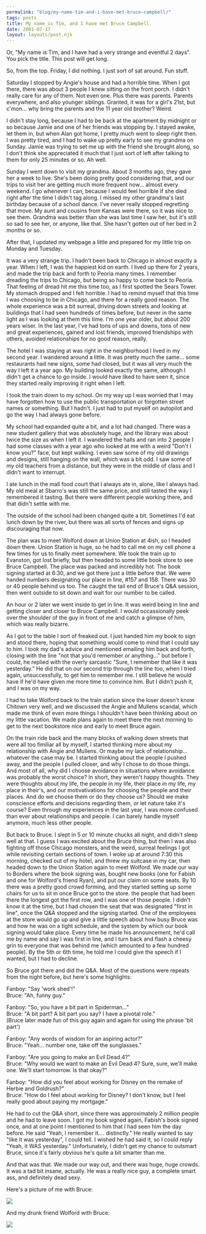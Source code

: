 ```yaml
---
permalink: "blog/my-name-tim-and-i-have-met-bruce-campbell/"
tags: posts
title: My name is Tim, and I have met Bruce Campbell.
date: 2001-07-17
layout: layouts/post.njk
---
```


Or, "My name is Tim, and I have had a very strange and eventful 2 days". You pick the title. This post will get long.

So, from the top. Friday, I did nothing. I just sort of sat around. Fun stuff. 

Saturday I stopped by Angie's house and had a horrible time. When I got there, there was about 3 people I knew sitting on the front porch. I didn't really care for any of them. Not even one. Plus there was parents. Parents everywhere, and also younger siblings. Granted, it was for a girl's 21st, but c'mon... why bring the parents and the 11 year old brother? Weird. 

I didn't stay long, because I had to be back at the apartment by midnight or so because Jamie and one of her friends was stopping by. I stayed awake, let them in, but when Alan got home, I pretty much went to sleep right then. I was pretty tired, and I had to wake up pretty early to see my grandma on Sunday. Jamie was trying to set me up with the friend she brought along, so I don't think she appreciated it much that I just sort of left after talking to them for only 25 minutes or so. Ah well.

Sunday I went down to visit my grandma. About 3 months ago, they gave her a week to live. She's been doing pretty good considering that, and our trips to visit her are getting much more frequent now... almost every weekend. I go whenever I can, because I would feel horrible if she died right after the time I didn't tag along. I missed my other grandma's last birthday because of a school dance. I've never really stopped regretting that move. My aunt and cousins from Kansas were there, so it was nice to see them. Grandma was better than she was last time I saw her, but it's still so sad to see her, or anyone, like that. She hasn't gotten out of her bed in 2 months or so. 

After that, I updated my webpage a little and prepared for my little trip on Monday and Tuesday.

It was a very strange trip. I hadn't been back to Chicago in almost exactly a year. When I left, I was the happiest kid on earth. I lived up there for 2 years, and made the trip back and forth to Peoria many times. I remember dreading the trips to Chicago, but being so happy to come back to Peoria. That feeling of dread hit me this time too, as I first spotted the Sears Tower. My stomach dropped and I felt horrible. I had to remind myself that this time I was choosing to be in Chicago, and there for a really good reason. The whole experience was a bit surreal, driving down streets and looking at buildings that I had seen hundreds of times before, but never in the same light as I was looking at them this time. I'm one year older, but about 200 years wiser. In the last year, I've had tons of ups and downs, tons of new and great experiences, gained and lost friends, improved friendships with others, avoided relationships for no good reason, really. 

The hotel I was staying at was right in the neighborhood I lived in my second year. I wandered around a little. It was pretty much the same... some restaurants had new signs, some had closed, but it was all very much the way I left it a year ago. My building looked exactly the same, although I didn't get a chance to go inside. I would have liked to have seen it, since they started really improving it right when I left. 

I took the train down to my school. On my way up I was worried that I may have forgotten how to use the public transportation or forgotten street names or something. But I hadn't. I just had to put myself on autopilot and go the way I had always gone before. 

My school had expanded quite a bit, and a lot had changed. There was a new student gallery that was absolutely huge, and the library was about twice the size as when I left it. I wandered the halls and ran into 2 people I had some classes with a year ago who looked at me with a weird "Don't I know you?" face, but kept walking. I even saw some of my old drawings and designs, still hanging on the wall, which was a bit odd. I saw some of my old teachers from a distance, but they were in the middle of class and I didn't want to interrupt. 

I ate lunch in the mall food court that I always ate in, alone, like I always had. My old meal at Sbarro's was still the same price, and still tasted the way I remembered it tasting. But there were different people working there, and that didn't settle with me. 

The outside of the school had been changed quite a bit. Sometimes I'd eat lunch down by the river, but there was all sorts of fences and signs up discouraging that now. 

The plan was to meet Wolford down at Union Station at 4ish, so I headed down there. Union Station is huge, so he had to call me on my cell phone a few times for us to finally meet somewhere. We took the train up to Evanston, got lost briefly, but then headed to some little book store to see Bruce Campbell. The place was packed and incredibly hot. The book signing started at 6:30, and we got there just a little before that. We were handed numbers designating our place in line, #157 and 158. There was 30 or 40 people behind us too. The caught the tail end of Bruce's Q&A session, then went outside to sit down and wait for our number to be called. 

An hour or 2 later we went inside to get in line. It was weird being in line and getting closer and closer to Bruce Campbell. I would occassionally peek over the shoulder of the guy in front of me and catch a glimpse of him, which was really bizarre. 

As I got to the table I sort of freaked out. I just handed him my book to sign and stood there, hoping that something would come to mind that I could say to him. I took my dad's advice and mentioned emailing him back and forth, closing with the line "not that you'd remember or anything..." but before I could, he replied with the overly sarcastic "Sure, I remember that like it was yesterday." He did that on our second trip through the line too, when I tried again, unsuccessfully, to get him to remember me. I still believe he would have if he'd have given me more time to convince him. But I didn't push it, and I was on my way.

I had to take Wolford back to the train station since the loser doesn't know Chitown very well, and we discussed the Angie and Mullens scandal, which made me think of even more things I shouldn't have been thinking about on my little vacation. We made plans again to meet there the next morning to get to the next bookstore nice and early to meet Bruce again. 

On the train ride back and the many blocks of walking down streets that were all too fimiliar all by myself, I started thinking more about my relationship with Angie and Mullens. Or maybe my lack of relationship... whatever the case may be. I started thinking about the people I pushed away, and the people I pulled closer, and why I chose to do those things. And most of all, why did I choose avoidance in situations where avoidance was probably the worst choice? In short, they weren't happy thoughts. They were thoughts about my life, the people in my life, their place in my life, my place in their's, and our motivativations for choosing the people and their places. And do we choose them or do they choose us? Should we make conscience efforts and decisions regarding them, or let nature take it's course? Even through my experiences in the last year, I was more confused than ever about relationships and people. I can barely handle myself anymore, much less other people.

But back to Bruce. I slept in 5 or 10 minute chucks all night, and didn't sleep well at that. I guess I was excited about the Bruce thing, but then I was also fighting off those Chicago monsters, and the weird, surreal feelings I got while revisiting certain sections of town. I woke up at around 7:30 this morning, checked out of my hotel, and threw my suitcase in my car, then headed down to the Union Station again to meet Wolford. We made our way to Borders where the book signing was, bought new books (one for Fabish and one for Wolford's friend Ryan), and put our claim on some seats. By 10 there was a pretty good crowd forming, and they started setting up some chairs for us to sit in once Bruce got to the store. the people that had been there the longest got the first row, and I was one of those people. I didn't know it at the time, but I had chosen the seat that was designated "first in line", once the Q&A stopped and the signing started. One of the employees at the store would go up and give a little speech about how busy Bruce was and how he was on a tight schedule, and the system by which our book signing would take place. Every time he made his announcement, he'd call me by name and say I was first in line, and I turn back and flash a cheesy grin to everyone that was behind me (which amounted to a few hundred people). By the 5th or 6th time, he told me I could give the speech if I wanted, but I had to decline. 

So Bruce got there and did the Q&A. Most of the questions were repeats from the night before, but here's some highlights:

Fanboy: "Say 'work shed'!"  
Bruce: "Ah, funny guy."

Fanboy: "So, you have a bit part in Spiderman..."  
Bruce: "A bit part? A bit part you say? I have a pivotal role."  
(Bruce later made fun of this guy again and again for using the phrase 'bit part')

Fanboy: "Any words of wisdom for an aspiring actor?"  
Bruce: "Yeah... number one, take off the sunglasses."

Fanboy: "Are you going to make an Evil Dead 4?"  
Bruce: "Why would we want to make an Evil Dead 4? Sure, sure, we'll make one. We'll start tomorrow. Is that okay?"

Fanboy: "How did you feel about working for Disney on the remake of Herbie and Goldrush?"  
Bruce: "How do I feel about working for Disney? I don't know, but I feel really good about paying my mortgage."

He had to cut the Q&A short, since there was approximately 2 million people and he had to leave soon. I got my book signed again, Fabish's book signed once, and at one point I mentioned to him that I had seen him the day before. He said "Yeah, I remember it.... distinctly." He really wanted to say "like it was yesterday", I could tell. I wished he had said it, so I could reply "Yeah, it WAS yesterday." Unfortunately, I didn't get my chance to outsmart Bruce, since it's fairly obvious he's quite a bit smarter than me. 

And that was that. We made our way out, and there was huge, huge crowds. It was a tad bit insane, actually. He was a really nice guy, a complete smart ass, and definitely dead sexy.

Here's a picture of me with Bruce:

![][1] 

And my drunk friend Wolford with Bruce:

![][2]

 [1]: http://www.hidethecam.com/timbruce.jpg
 [2]: http://www.hidethecam.com/brybruce.jpg